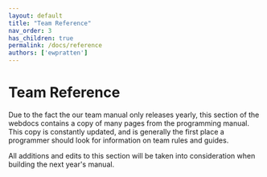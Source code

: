 ```yaml
---
layout: default
title: "Team Reference"
nav_order: 3
has_children: true
permalink: /docs/reference
authors: ['ewpratten']
---
```


# Team Reference
Due to the fact the our team manual only releases yearly, this section of the webdocs contains a copy of many pages from the programming manual. This copy is constantly updated, and is generally the first place a programmer should look for information on team rules and guides. 

All additions and edits to this section will be taken into consideration when building the next year's manual.